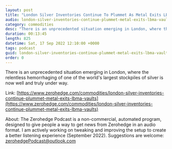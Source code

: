 ```yaml
---
layout: post
title: "London Silver Inventories Continue To Plummet As Metal Exits LBMA Vaults"
audio: london-silver-inventories-continue-plummet-metal-exits-lbma-vaults-0
category: commodities
desc: "There is an unprecedented situation emerging in London, where the relentless hemorrhaging of one of the world's largest stockpiles of silver is now well and truly under way."
duration: 00:13:45
length: 825
datetime: Sat, 17 Sep 2022 12:10:00 +0000
tags: podcast
guid: london-silver-inventories-continue-plummet-metal-exits-lbma-vaults-0
order: 0
---
```

There is an unprecedented situation emerging in London, where the relentless hemorrhaging of one of the world's largest stockpiles of silver is now well and truly under way.

Link: [https://www.zerohedge.com/commodities/london-silver-inventories-continue-plummet-metal-exits-lbma-vaults](https://www.zerohedge.com/commodities/london-silver-inventories-continue-plummet-metal-exits-lbma-vaults)

About: The Zerohedge Podcast is a non-commercial, automated program, designed to give people a way to get news from Zerohedge in an audio format.  I am actively working on tweaking and improving the setup to create a better listening experience (September 2022).  Suggestions are welcome: [zerohedgePodcast@outlook.com](mailto:zerohedgePodcast@outlook.com)
